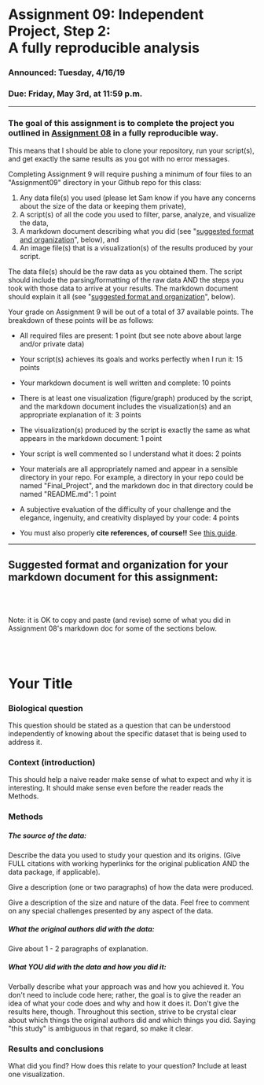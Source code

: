 # Assignment 09: Independent Project, Step 2: <br> A fully reproducible analysis

### Announced: Tuesday, 4/16/19

### Due: Friday, May 3rd, at 11:59 p.m.

___

### The goal of this assignment is to complete the project you outlined in [Assignment 08](https://github.com/flaxmans/CompBio_on_git/blob/master/Assignments/08_Independent_Project_Step1.md) in a fully reproducible way.
This means that I should be able to clone your repository, run your script(s), and get exactly the same results as you got with no error messages.

Completing Assignment 9 will require pushing a minimum of four files to an "Assignment09" directory in your Github repo for this class:

1. Any data file(s) you used (please let Sam know if you have any concerns about the size of the data or keeping them private),  
2. A script(s) of all the code you used to filter, parse, analyze, and visualize the data,  
3. A markdown document describing what you did (see "[suggested format and organization](#ExampleLayout)", below), and  
4. An image file(s) that is a visualization(s) of the results produced by your script.

The data file(s) should be the raw data as you obtained them.  The script should include the parsing/formatting of the raw data AND the steps you took with those data to arrive at your results.  The markdown document should explain it all (see "[suggested format and organization](#ExampleLayout)", below).

Your grade on Assignment 9 will be out of a total of 37 available points.  The breakdown of these points will be as follows:  

* All required files are present: 1 point (but see note above about large and/or private data)
* Your script(s) achieves its goals and works perfectly when I run it: 15 points
* Your markdown document is well written and complete: 10 points
* There is at least one visualization (figure/graph) produced by the script, and the markdown document includes the visualization(s) and an appropriate explanation of it: 3 points
* The visualization(s) produced by the script is exactly the same as what appears in the markdown document: 1 point
* Your script is well commented so I understand what it does: 2 points
* Your materials are all appropriately named and appear in a sensible directory in your repo.  For example, a directory in your repo could be named "Final_Project", and the markdown doc  in that directory could be named "README.md": 1 point
* A subjective evaluation of the difficulty of your challenge and the elegance, ingenuity, and creativity displayed by your code: 4 points


* You must also properly **cite references, of course!!**  See [this guide](https://www.chicagomanualofstyle.org/tools_citationguide/citation-guide-2.html). 

____


<h2 id="ExampleLayout"> 
Suggested format and organization for your markdown document for this assignment:</h2>
  
<br>  
<br>  
  
Note: it is OK to copy and paste (and revise) some of what you did in Assignment 08's markdown doc for some of the sections below.

<br>
<br>

# Your Title

### Biological question
This question should be stated as a question that can be understood independently of knowing about the specific dataset that is being used to address it.

### Context (introduction)
This should help a naive reader make sense of what to expect and why it is interesting. It should make sense even before the reader reads the Methods. 

### Methods
##### The source of the data:
Describe the data you used to study your question and its origins.  (Give FULL citations with working hyperlinks for the original publication AND the data package, if applicable).

Give a description (one or two paragraphs) of how the data were produced.

Give a description of the size and nature of the data.  Feel free to comment on any special challenges presented by any aspect of the data.

##### What the original authors did with the data:
Give about 1 - 2 paragraphs of explanation.

##### What _YOU_ did with the data and how you did it:
Verbally describe what your approach was and how you achieved it.  You don't need to include code here; rather, the goal is to give the reader an idea of what your code does and why and how it does it.  Don't give the results here, though.  Throughout this section, strive to be crystal clear about which things the original authors did and which things you did.  Saying "this study" is ambiguous in that regard, so make it clear.

### Results and conclusions
What did you find?  How does this relate to your question?  Include at least one visualization.




